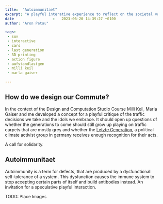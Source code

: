 ```yaml
---
title:  "Autoimmunitaet"
excerpt: "A playful interative experience to reflect on the societal value of the car"
date                  :   2023-06-20 14:39:27 +0100
author: "Aron Petau"

tags:
 - suv
 - interactive
 - cars
 - last generation
 - 3D-printing
 - action figure
 - aufstandlastgen
 - milli keil
 - marla gaiser
 
---
```


## How do we design our Commute? 
In the context of the Design and Computation Studio Course Milli Keil, Marla Gaiser and me developed a concept for a playful critique of the traffic decisions we take and the idols we embrace. 
It should open up questions of whether the generations to come should still grow up playing on traffic carpets that are mostly grey and whether the [Letzte Generation](https://letztegeneration.org), a political climate activist group in germany receives enough recognition for their acts. 

A call for solidarity. 


## Autoimmunitaet

Autoimmunity is a term for defects, that are produced by a dysfunctional self-tolerance of a system. This dysfunction causes the immune system to stop accepting certain parts of itself and build antibodies instead. An invitation for a speculative playful interaction.


TODO: Place Images


